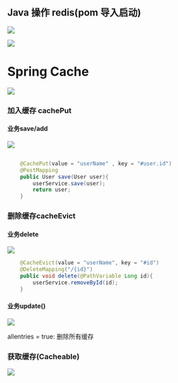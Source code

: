 
## Java 操作 redis(pom 导入启动)

![](https://cdn.nlark.com/yuque/0/2022/png/28869531/1666890416800-da08c1c3-cc4a-46b9-84ca-c6b8699d5ddd.png)

![](https://cdn.nlark.com/yuque/0/2022/png/28869531/1666890455288-e945f98e-1387-4303-899c-e99fc6298e5d.png)

# Spring Cache

![](https://cdn.nlark.com/yuque/0/2022/png/28869531/1667382369015-15abc5ed-b3fc-47e4-a3f2-c11313878351.png)

### 加入缓存 cachePut

#### 业务save/add

![](https://cdn.nlark.com/yuque/0/2022/png/28869531/1667391972569-018e06ee-6b71-494f-9f86-6c42db297e73.png)

```java

    @CachePut(value = "userName" , key = "#user.id")
    @PostMapping
    public User save(User user){
        userService.save(user);
        return user;
    }
```

### 删除缓存cacheEvict

#### 业务delete

![](https://cdn.nlark.com/yuque/0/2022/png/28869531/1667459622403-d147b313-8df8-41f0-afc9-81a8d92ea3cb.png)

```java
    @CacheEvict(value = "userName", key = "#id")
    @DeleteMapping("/{id}")
    public void delete(@PathVariable Long id){
        userService.removeById(id);
    }
```

#### 业务update()

![](https://cdn.nlark.com/yuque/0/2022/png/28869531/1667460896977-1f54768d-171a-445a-9be9-4330ec7ab0ed.png)

allentries = true: 删除所有缓存

### 获取缓存(Cacheable)

![](https://cdn.nlark.com/yuque/0/2022/png/28869531/1667469381610-4eb506db-111c-4b84-8eb5-02b484d37a10.png)